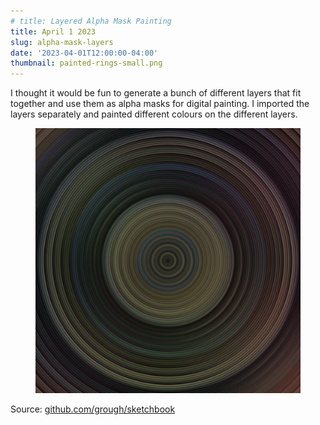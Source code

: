 ```yaml
---
# title: Layered Alpha Mask Painting
title: April 1 2023
slug: alpha-mask-layers
date: '2023-04-01T12:00:00-04:00'
thumbnail: painted-rings-small.png
---
```

I thought it would be fun to generate a bunch of different layers that fit together and use them as alpha masks for digital painting.
I imported the layers separately and painted different colours on the different layers.

<figure>
  <img src="painted-rings.png" />
</figure>

Source: [github.com/grough/sketchbook](https://github.com/grough/sketchbook/blob/main/sketch_230331b_RingGradientMaskLayers/sketch_230331b_RingGradientMaskLayers.pde)
